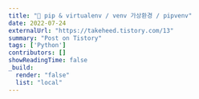 ```yaml
---
title: "🐍 pip & virtualenv / venv 가상환경 / pipvenv"
date: 2022-07-24
externalUrl: "https://takeheed.tistory.com/13"
summary: "Post on Tistory"
tags: ['Python']
contributors: []
showReadingTime: false
_build:
  render: "false"
  list: "local"
---
```

